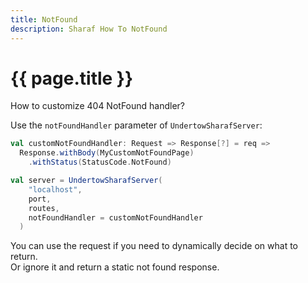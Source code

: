 ```yaml
---
title: NotFound
description: Sharaf How To NotFound
---
```


# {{ page.title }}

How to customize 404 NotFound handler?


Use the `notFoundHandler` parameter of `UndertowSharafServer`:
```scala
val customNotFoundHandler: Request => Response[?] = req =>
  Response.withBody(MyCustomNotFoundPage)
    .withStatus(StatusCode.NotFound)

val server = UndertowSharafServer(
    "localhost",
    port,
    routes,
    notFoundHandler = customNotFoundHandler
  )
```

You can use the request if you need to dynamically decide on what to return.  
Or ignore it and return a static not found response.

